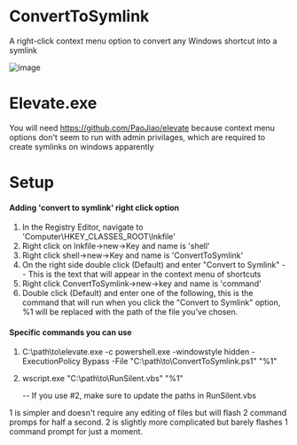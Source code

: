 # ConvertToSymlink
A right-click context menu option to convert any Windows shortcut into a symlink

![image](https://github.com/Nerdsie/ConvertToSymlink/assets/1341449/cd182165-bf27-43e5-acee-8cd4d48dca0b)

# Elevate.exe
You will need https://github.com/PaoJiao/elevate because context menu options don't seem to run with admin privilages, which are required to create symlinks on windows apparently

# Setup
#### Adding 'convert to symlink' right click option

1) In the Registry Editor, navigate to 'Computer\HKEY_CLASSES_ROOT\lnkfile\'
2) Right click on lnkfile->new->Key and name is 'shell'
3) Right click shell->new->Key and name is 'ConvertToSymlink'
4) On the right side double click (Default) and enter "Convert to Symlink" -- This is the text that will appear in the context menu of shortcuts
5) Right click ConvertToSymlink->new->key and name is 'command'
6) Double click (Default) and enter one of the following, this is the command that will run when you click the "Convert to Symlink" option, %1 will be replaced with the path of the file you've chosen.

#### Specific commands you can use

1) C:\path\to\elevate.exe -c powershell.exe -windowstyle hidden -ExecutionPolicy Bypass -File "C:\path\to\ConvertToSymlink.ps1" "%1"
2) wscript.exe "C:\path\to\RunSilent.vbs" "%1"

   -- If you use #2, make sure to update the paths in RunSilent.vbs

1 is simpler and doesn't require any editing of files but will flash 2 command promps for half a second. 2 is slightly more complicated but barely flashes 1 command prompt for just a moment.

